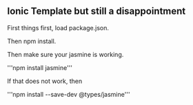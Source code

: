 ## Ionic Template but still a disappointment

First things first, load package.json.

Then npm install. 

Then make sure your jasmine is working. 

'''npm install jasmine'''

If that does not work, then 

'''npm install --save-dev @types/jasmine'''
